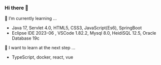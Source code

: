 ### Hi there 👋

🌱 I’m currently learning ...
- Java 17, Servlet 4.0, HTML5, CSS3, JavaScript(Es6), SpringBoot
- Eclipse IDE 2023-06 , VSCode 1.82.2, Mysql 8.0, HeidiSQL 12.5, Oracle Database 19c

📖 I want to learn at the next step ...
- TypeScript, docker, react, vue



<!--
**TWGearlgrey/TWGearlgrey** is a ✨ _special_ ✨ repository because its `README.md` (this file) appears on your GitHub profile.

Here are some ideas to get you started:

- 🔭 I’m currently working on ...
- 🌱 I’m currently learning ...
- 👯 I’m looking to collaborate on ...
- 🤔 I’m looking for help with ...
- 💬 Ask me about ...
- 📫 How to reach me: ...
- 😄 Pronouns: ...
- ⚡ Fun fact: ...
🏠 [My Blog](https://twgearlgrey.github.io/)
-->
